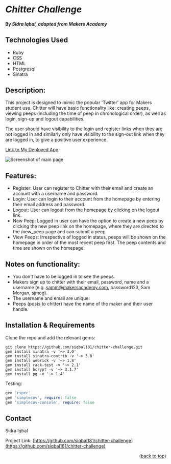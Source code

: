 <a name="readme-top"></a>

# _Chitter Challenge_

#### By _**Sidra Iqbal, adapted from Makers Academy**_

Technologies Used
-----

* Ruby
* CSS
* HTML
* Postgresql
* Sinatra

Description:
-------

This project is designed to mimic the popular 'Twitter' app for Makers student use. Chitter will have basic functionality like: creating peeps, viewing peeps (including the time of peep in chronological order), as well as login, sign-up and logout capabilities. 

The user should have visibility to the login and register links when they are not logged in and similarly only have visibility to the sign-out link when they are logged in, to give a positive user experience. 

[Link to My Deployed App](https://chitter-app-59gf.onrender.com/)

![Screenshot of main page](https://i.imgur.com/g3bzkKR.png)


Features:
-------

* Register: User can register to Chitter with their email and create an account with a username and password. 
* Login: User can login to their account from the homepage by entering their email address and password.
* Logout: User can logout from the homepage by clicking on the logout link. 
* New Peep: Logged in user can have the option to create a new peep by clicking the new peep link on the homepage, where they are directed to the /new_peep page and can submit a peep
* View Peeps: Irrespective of logged in status, peeps will be shown on the homepage in order of the most recent peep first. The peep contents and time are shown on the homepage.

Notes on functionality:
------

* You don't have to be logged in to see the peeps.
* Makers sign up to chitter with their email, password, name and a username (e.g. samm@makersacademy.com, password123, Sam Morgan, sjmog).
* The username and email are unique.
* Peeps (posts to chitter) have the name of the maker and their user handle.

Installation & Requirements
------

Clone the repo and add the relevant gems:

```
git clone https://github.com/siqbal181/chitter-challenge.git
gem install sinatra -v '~> 3.0'
gem install sinatra-contrib -v '~> 3.0'
gem install webrick -v '~> 1.8'
gem install rack-test -v '~> 2.1'
gem install bcrypt -v '~> 3.1.7'
gem install pg -v '~> 1.4'
```

Testing:
```ruby
gem 'rspec'
gem 'simplecov', require: false
gem 'simplecov-console', require: false
```

## Contact

Sidra Iqbal 

Project Link: [https://github.com/siqbal181/chitter-challenge](https://github.com/siqbal181/chitter-challenge)

<p align="right">(<a href="#readme-top">back to top</a>)</p>
